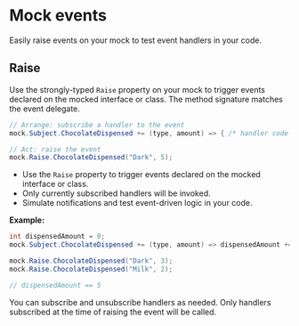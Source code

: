 # Mock events

Easily raise events on your mock to test event handlers in your code.

## Raise

Use the strongly-typed `Raise` property on your mock to trigger events declared on the mocked interface or class. The method signature matches the event delegate.

```csharp
// Arrange: subscribe a handler to the event
mock.Subject.ChocolateDispensed += (type, amount) => { /* handler code */ };

// Act: raise the event
mock.Raise.ChocolateDispensed("Dark", 5);
```

- Use the `Raise` property to trigger events declared on the mocked interface or class.
- Only currently subscribed handlers will be invoked.
- Simulate notifications and test event-driven logic in your code.

**Example:**

```csharp
int dispensedAmount = 0;
mock.Subject.ChocolateDispensed += (type, amount) => dispensedAmount += amount;

mock.Raise.ChocolateDispensed("Dark", 3);
mock.Raise.ChocolateDispensed("Milk", 2);

// dispensedAmount == 5
```

You can subscribe and unsubscribe handlers as needed. Only handlers subscribed at the time of raising the event will be called.
